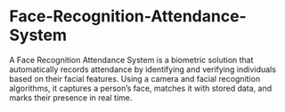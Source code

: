 # Face-Recognition-Attendance-System
A Face Recognition Attendance System is a biometric solution that automatically records attendance by identifying and verifying individuals based on their facial features. Using a camera and facial recognition algorithms, it captures a person’s face, matches it with stored data, and marks their presence in real time.
